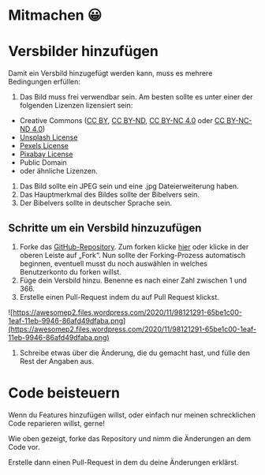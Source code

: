# Mitmachen 😀

# Versbilder hinzufügen

Damit ein Versbild hinzugefügt werden kann, muss es mehrere Bedingungen erfüllen:

1. Das Bild muss frei verwendbar sein. Am besten sollte es unter einer der folgenden Lizenzen lizensiert sein:
- Creative Commons ([CC BY](https://creativecommons.org/licenses/by/4.0/), [CC BY-ND](https://creativecommons.org/licenses/by-nd/4.0/), [CC BY-NC 4.0](https://creativecommons.org/licenses/by-nc/4.0/) oder [CC BY-NC-ND 4.0](https://creativecommons.org/licenses/by-nc-nd/4.0/))
- [Unsplash License](https://unsplash.com/license)
- [Pexels License](https://www.pexels.com/license)
- [Pixabay License](https://pixabay.com/de/service/license/)
- Public Domain
- oder ähnliche Lizenzen.
1. Das Bild sollte ein JPEG sein und eine .jpg Dateierweiterung haben.
2. Das Hauptmerkmal des Bildes sollte der Bibelvers sein.
3. Der Bibelvers sollte in deutscher Sprache sein.

## Schritte um ein Versbild hinzuzufügen

1. Forke das [GitHub-Repository](https://github.com/awesomebible/verse). Zum forken klicke [hier](https://github.com/awesomebible/verse/fork) oder klicke in der oberen Leiste auf „Fork“. Nun sollte der
Forking-Prozess automatisch beginnen, eventuell musst du noch auswählen
in welches Benutzerkonto du forken willst.
2. Füge dein Versbild hinzu. Benenne es nach einer Zahl zwischen 1 und 366.
3. Erstelle einen Pull-Request indem du auf Pull Request klickst.

![https://awesomep2.files.wordpress.com/2020/11/98121291-65be1c00-1eaf-11eb-9946-86afd49dfaba.png](https://awesomep2.files.wordpress.com/2020/11/98121291-65be1c00-1eaf-11eb-9946-86afd49dfaba.png)

1. Schreibe etwas über die Änderung, die du gemacht hast, und fülle den Rest der Angaben aus.

# Code beisteuern

Wenn du Features hinzufügen willst, oder einfach nur meinen schrecklichen Code reparieren willst, gerne!

Wie oben gezeigt, forke das Repository und nimm die Änderungen an dem Code vor.

Erstelle dann einen Pull-Request in dem du deine Änderungen erklärst.
